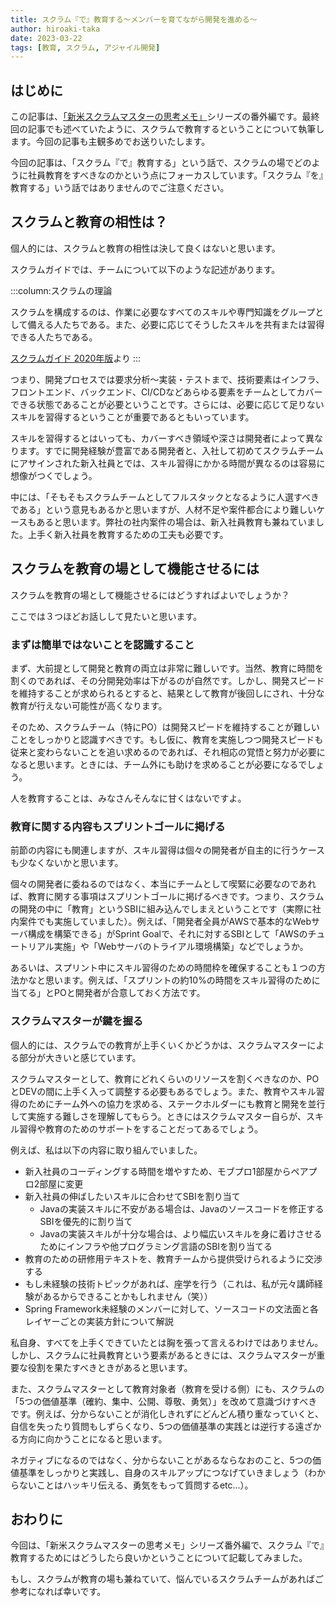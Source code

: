 ```yaml
---
title: スクラム『で』教育する～メンバーを育てながら開発を進める～
author: hiroaki-taka
date: 2023-03-22
tags: [教育, スクラム, アジャイル開発]
---
```


## はじめに
この記事は、[「新米スクラムマスターの思考メモ」](/agile/#新米スクラムマスターの思考メモ)シリーズの番外編です。最終回の記事でも述べていたように、スクラムで教育するということについて執筆します。今回の記事も主観多めでお送りいたします。

今回の記事は、「スクラム『で』教育する」という話で、スクラムの場でどのように社員教育をすべきなのかという点にフォーカスしています。「スクラム『を』教育する」いう話ではありませんのでご注意ください。

## スクラムと教育の相性は？

個人的には、スクラムと教育の相性は決して良くはないと思います。

スクラムガイドでは、チームについて以下のような記述があります。

:::column:スクラムの理論

スクラムを構成するのは、作業に必要なすべてのスキルや専門知識をグループとして備える人たちである。また、必要に応じてそうしたスキルを共有または習得できる人たちである。

[スクラムガイド 2020年版](https://scrumguides.org/docs/scrumguide/v2020/2020-Scrum-Guide-Japanese.pdf)より
:::

つまり、開発プロセスでは要求分析～実装・テストまで、技術要素はインフラ、フロントエンド、バックエンド、CI/CDなどあらゆる要素をチームとしてカバーできる状態であることが必要ということです。さらには、必要に応じて足りないスキルを習得するということが重要であるともいっています。

スキルを習得するとはいっても、カバーすべき領域や深さは開発者によって異なります。すでに開発経験が豊富である開発者と、入社して初めてスクラムチームにアサインされた新入社員とでは、スキル習得にかかる時間が異なるのは容易に想像がつくでしょう。

中には、「そもそもスクラムチームとしてフルスタックとなるように人選すべきである」という意見もあるかと思いますが、人材不足や案件都合により難しいケースもあると思います。弊社の社内案件の場合は、新入社員教育も兼ねていました。上手く新入社員を教育するための工夫も必要です。

## スクラムを教育の場として機能させるには
スクラムを教育の場として機能させるにはどうすればよいでしょうか？

ここでは３つほどお話しして見たいと思います。

### まずは簡単ではないことを認識すること
まず、大前提として開発と教育の両立は非常に難しいです。当然、教育に時間を割くのであれば、その分開発効率は下がるのが自然です。しかし、開発スピードを維持することが求められるとすると、結果として教育が後回しにされ、十分な教育が行えない可能性が高くなります。

そのため、スクラムチーム（特にPO）は開発スピードを維持することが難しいことをしっかりと認識すべきです。もし仮に、教育を実施しつつ開発スピードも従来と変わらないことを追い求めるのであれば、それ相応の覚悟と努力が必要になると思います。ときには、チーム外にも助けを求めることが必要になるでしょう。

人を教育することは、みなさんそんなに甘くはないですよ。

### 教育に関する内容もスプリントゴールに掲げる
前節の内容にも関連しますが、スキル習得は個々の開発者が自主的に行うケースも少なくないかと思います。

個々の開発者に委ねるのではなく、本当にチームとして喫緊に必要なのであれば、教育に関する事項はスプリントゴールに掲げるべきです。つまり、スクラムの開発の中に「教育」というSBIに組み込んでしまえということです（実際に社内案件でも実施していました）。例えば、「開発者全員がAWSで基本的なWebサーバ構成を構築できる」がSprint Goalで、それに対するSBIとして「AWSのチュートリアル実施」や「Webサーバのトライアル環境構築」などでしょうか。

あるいは、スプリント中にスキル習得のための時間枠を確保することも１つの方法かなと思います。例えば、「スプリントの約10%の時間をスキル習得のために当てる」とPOと開発者が合意しておく方法です。

### スクラムマスターが鍵を握る

個人的には、スクラムでの教育が上手くいくかどうかは、スクラムマスターによる部分が大きいと感じています。

スクラムマスターとして、教育にどれくらいのリソースを割くべきなのか、POとDEVの間に上手く入って調整する必要もあるでしょう。また、教育やスキル習得のためにチーム外への協力を求める、ステークホルダーにも教育と開発を並行して実施する難しさを理解してもらう。ときにはスクラムマスター自らが、スキル習得や教育のためのサポートをすることだってあるでしょう。

例えば、私は以下の内容に取り組んでいました。
- 新入社員のコーディングする時間を増やすため、モブプロ1部屋からペアプロ2部屋に変更
- 新入社員の伸ばしたいスキルに合わせてSBIを割り当て
  - Javaの実装スキルに不安がある場合は、Javaのソースコードを修正するSBIを優先的に割り当て
  - Javaの実装スキルが十分な場合は、より幅広いスキルを身に着けさせるためにインフラや他プログラミング言語のSBIを割り当てる
- 教育のための研修用テキストを、教育チームから提供受けられるように交渉する
- もし未経験の技術トピックがあれば、座学を行う（これは、私が元々講師経験があるからできることかもしれません（笑））
- Spring Framework未経験のメンバーに対して、ソースコードの文法面と各レイヤーごとの実装方針について解説

私自身、すべてを上手くできていたとは胸を張って言えるわけではありません。しかし、スクラムに社員教育という要素があるときには、スクラムマスターが重要な役割を果たすべきときがあると思います。

また、スクラムマスターとして教育対象者（教育を受ける側）にも、スクラムの「5つの価値基準（確約、集中、公開、尊敬、勇気）」を改めて意識づけすべきです。例えば、分からないことが消化しきれずにどんどん積り重なっていくと、自信を失ったり質問もしずらくなり、5つの価値基準の実践とは逆行する遠ざかる方向に向かうことになると思います。

ネガティブになるのではなく、分からないことがあるならなおのこと、5つの価値基準をしっかりと実践し、自身のスキルアップにつなげていきましょう（わからないことはハッキリ伝える、勇気をもって質問するetc...）。

## おわりに
今回は、「新米スクラムマスターの思考メモ」シリーズ番外編で、スクラム『で』教育するためにはどうしたら良いかということについて記載してみました。

もし、スクラムが教育の場も兼ねていて、悩んでいるスクラムチームがあればご参考になれば幸いです。